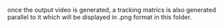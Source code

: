 once the output video is generated, a tracking matrics is also generated parallel to it which will be displayed in .png format in this folder.
